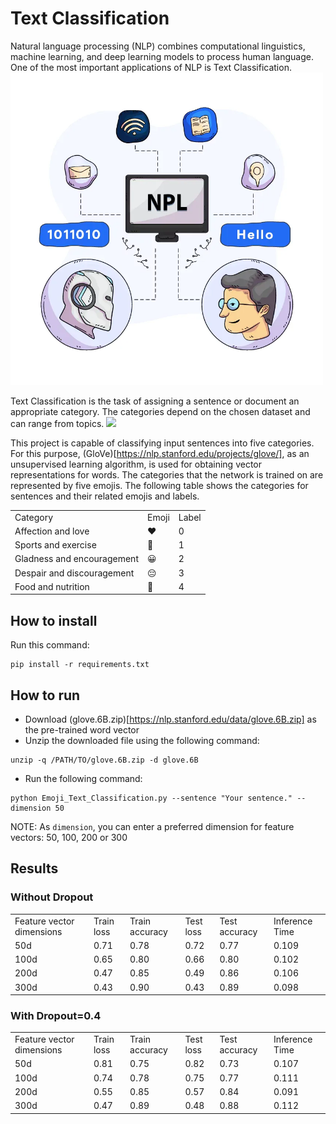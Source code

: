 # Text Classification 

Natural language processing (NLP) combines computational linguistics, machine learning, and deep learning models to process human language. One of the most important applications of NLP is Text Classification.
<img src="pics\nlp.webp" width="500">

Text Classification is the task of assigning a sentence or document an appropriate category. The categories depend on the chosen dataset and can range from topics.
<img src="pics\text-classification.avif" width="500">

This project is capable of classifying input sentences into five categories. For this purpose, (GloVe)[https://nlp.stanford.edu/projects/glove/], as an unsupervised learning algorithm, is used for obtaining vector representations for words. The categories that the network is trained on are represented by five emojis. The following table shows the categories for sentences and their related emojis and labels.

<table>
  <tr>
    <td>Category</td>
    <td>Emoji</td>
    <td>Label</td>
  </tr>
  <tr>
    <td>Affection and love</td>
    <td>❤️</td>
    <td>0</td>
  </tr>
   <td>Sports and exercise</td>
    <td>🏀</td>
    <td>1</td>
  </tr>
    <td>Gladness and encouragement</td>
    <td>😀</td>
    <td>2</td>
  </tr>
    <td>Despair and discouragement</td>
    <td>😔</td>
    <td>3</td>
  </tr>
      <td>Food and nutrition</td>
    <td>🍴</td>
    <td>4</td>
  </tr>
</table>

## How to install
Run this command:
```
pip install -r requirements.txt
```

## How to run
+ Download (glove.6B.zip)[https://nlp.stanford.edu/data/glove.6B.zip] as the pre-trained word vector
+ Unzip the downloaded file using the following command:
```
unzip -q /PATH/TO/glove.6B.zip -d glove.6B
```
+ Run the following command:
```
python Emoji_Text_Classification.py --sentence "Your sentence." --dimension 50
```
NOTE: As `dimension`, you can enter a preferred dimension for feature vectors: 50, 100, 200 or 300

## Results
### Without Dropout
<table>
  <tr>
    <td>Feature vector dimensions</td>
    <td>Train loss</td>
    <td>Train accuracy</td>
    <td>Test loss</td>
    <td>Test accuracy</td>
    <td>Inference Time</td>
  </tr>
  <tr>
    <td>50d</td>
    <td>0.71</td>
    <td>0.78</td>
    <td>0.72</td>
    <td>0.77</td>
    <td>0.109</td>
  </tr>
   <td>100d</td>
    <td>0.65</td>
    <td>0.80</td>
    <td>0.66</td>
    <td>0.80</td>
    <td>0.102</td>
  </tr>
    <td>200d</td>
    <td>0.47</td>
    <td>0.85</td>
    <td>0.49</td>
    <td>0.86</td>
    <td>0.106</td>
  </tr>
    <td>300d</td>
    <td>0.43</td>
    <td>0.90</td>
    <td>0.43</td>
    <td>0.89</td>
    <td>0.098</td>
  </tr>
</table>

### With Dropout=0.4
<table>
  <tr>
    <td>Feature vector dimensions</td>
    <td>Train loss</td>
    <td>Train accuracy</td>
    <td>Test loss</td>
    <td>Test accuracy</td>
    <td>Inference Time</td>
  </tr>
  <tr>
    <td>50d</td>
    <td>0.81</td>
    <td>0.75</td>
    <td>0.82</td>
    <td>0.73</td>
    <td>0.107</td>
  </tr>
   <td>100d</td>
    <td>0.74</td>
    <td>0.78</td>
    <td>0.75</td>
    <td>0.77</td>
    <td>0.111</td>
  </tr>
    <td>200d</td>
    <td>0.55</td>
    <td>0.85</td>
    <td>0.57</td>
    <td>0.84</td>
    <td>0.091</td>
  </tr>
    <td>300d</td>
    <td>0.47</td>
    <td>0.89</td>
    <td>0.48</td>
    <td>0.88</td>
    <td>0.112</td>
  </tr>
</table>